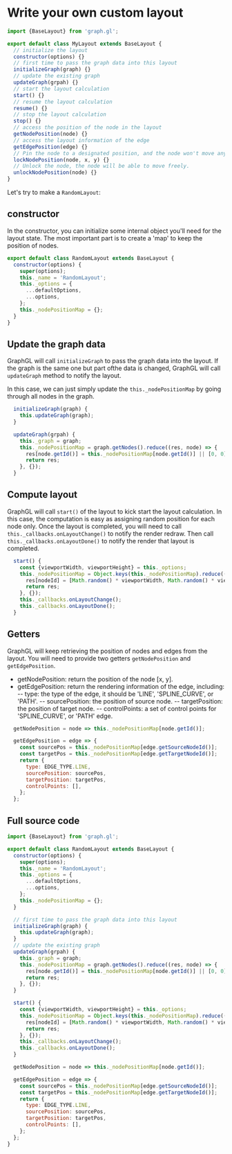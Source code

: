 # Write your own custom layout


```js
import {BaseLayout} from 'graph.gl';

export default class MyLayout extends BaseLayout {
  // initialize the layout
  constructor(options) {}
  // first time to pass the graph data into this layout
  initializeGraph(graph) {}
  // update the existing graph
  updateGraph(grpah) {}
  // start the layout calculation
  start() {}
  // resume the layout calculation
  resume() {}
  // stop the layout calculation
  stop() {}
  // access the position of the node in the layout
  getNodePosition(node) {}
  // access the layout information of the edge
  getEdgePosition(edge) {}
  // Pin the node to a designated position, and the node won't move anymore
  lockNodePosition(node, x, y) {}
  // Unlock the node, the node will be able to move freely.
  unlockNodePosition(node) {}
}
```



Let's try to make a `RandomLayout`:

## constructor

In the constructor, you can initialize some internal object you'll need for the layout state.
The most important part is to create a 'map' to keep the position of nodes.

```js
export default class RandomLayout extends BaseLayout {
  constructor(options) {
    super(options);
    this._name = 'RandomLayout';
    this._options = {
      ...defaultOptions,
      ...options,
    };
    this._nodePositionMap = {};
  }
}
```


## Update the graph data
GraphGL will call `initializeGraph` to pass the graph data into the layout.
If the graph is the same one but part ofthe data is changed, GraphGL will call `updateGraph` method to notify the layout.

In this case, we can just simply update the `this._nodePositionMap` by going through all nodes in the graph.

```js
  initializeGraph(graph) {
    this.updateGraph(graph);
  }

  updateGraph(grpah) {
    this._graph = graph;
    this._nodePositionMap = graph.getNodes().reduce((res, node) => {
      res[node.getId()] = this._nodePositionMap[node.getId()] || [0, 0];
      return res;
    }, {});
  }
```


## Compute layout

GraphGL will call `start()` of the layout to kick start the layout calculation.
In this case, the computation is easy as assigning random position for each node only.
Once the layout is completed, you will need to call `this._callbacks.onLayoutChange()` to notify the render redraw.
Then call `this._callbacks.onLayoutDone()` to notify the render that layout is completed.

```js
  start() {
    const {viewportWidth, viewportHeight} = this._options;
    this._nodePositionMap = Object.keys(this._nodePositionMap).reduce((res, nodeId) => {
      res[nodeId] = [Math.random() * viewportWidth, Math.random() * viewportHeight];
      return res;
    }, {});
    this._callbacks.onLayoutChange();
    this._callbacks.onLayoutDone();
  }
```

## Getters

GraphGL will keep retrieving the position of nodes and edges from the layout. You will need to provide two getters `getNodePosition` and `getEdgePosition`.

 - getNodePosition: return the position of the node [x, y].
 - getEdgePosition: return the rendering information of the edge, including:
   -- type: the type of the edge, it should be 'LINE', 'SPLINE_CURVE', or 'PATH'.
   -- sourcePosition: the position of source node.
   -- targetPosition: the position of target node.
   -- controlPoints: a set of control points for 'SPLINE_CURVE', or 'PATH' edge.


```js
  getNodePosition = node => this._nodePositionMap[node.getId()];

  getEdgePosition = edge => {
    const sourcePos = this._nodePositionMap[edge.getSourceNodeId()];
    const targetPos = this._nodePositionMap[edge.getTargetNodeId()];
    return {
      type: EDGE_TYPE.LINE,
      sourcePosition: sourcePos,
      targetPosition: targetPos,
      controlPoints: [],
    };
  };
```


## Full source code

```js
import {BaseLayout} from 'graph.gl';

export default class RandomLayout extends BaseLayout {
  constructor(options) {
    super(options);
    this._name = 'RandomLayout';
    this._options = {
      ...defaultOptions,
      ...options,
    };
    this._nodePositionMap = {};
  }

  // first time to pass the graph data into this layout
  initializeGraph(graph) {
    this.updateGraph(graph);
  }
  // update the existing graph
  updateGraph(grpah) {
    this._graph = graph;
    this._nodePositionMap = graph.getNodes().reduce((res, node) => {
      res[node.getId()] = this._nodePositionMap[node.getId()] || [0, 0];
      return res;
    }, {});
  }

  start() {
    const {viewportWidth, viewportHeight} = this._options;
    this._nodePositionMap = Object.keys(this._nodePositionMap).reduce((res, nodeId) => {
      res[nodeId] = [Math.random() * viewportWidth, Math.random() * viewportHeight];
      return res;
    }, {});
    this._callbacks.onLayoutChange();
    this._callbacks.onLayoutDone();
  }

  getNodePosition = node => this._nodePositionMap[node.getId()];

  getEdgePosition = edge => {
    const sourcePos = this._nodePositionMap[edge.getSourceNodeId()];
    const targetPos = this._nodePositionMap[edge.getTargetNodeId()];
    return {
      type: EDGE_TYPE.LINE,
      sourcePosition: sourcePos,
      targetPosition: targetPos,
      controlPoints: [],
    };
  };
}
```
